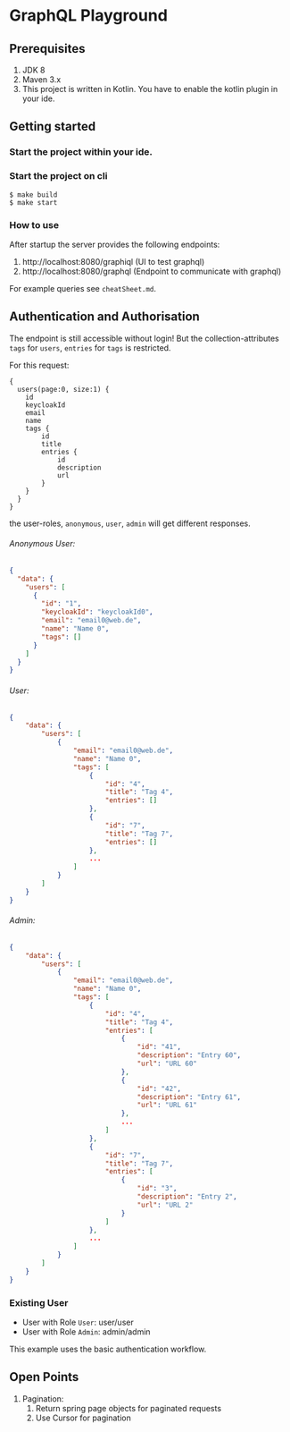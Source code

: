 # GraphQL Playground

## Prerequisites

1. JDK 8
2. Maven 3.x
3. This project is written in Kotlin. You have to enable the kotlin plugin in your ide.

## Getting started

###  Start the project within your ide.

### Start the project on cli

    $ make build
    $ make start
    
### How to use

After startup the server provides the following endpoints:

1.  http://localhost:8080/graphiql  (UI to test graphql)
2.  http://localhost:8080/graphql   (Endpoint to communicate with graphql)

For example queries see `cheatSheet.md`.

## Authentication and Authorisation

The endpoint is still accessible without login!
But the collection-attributes `tags` for `users`, `entries` for `tags` is restricted.

For this request:
```
{ 
  users(page:0, size:1) {
    id
    keycloakId
    email
    name
    tags {
        id
        title
        entries {
            id
            description
            url
        }
    }
  }
}
```
the user-roles, `anonymous`, `user`, `admin` will get different responses.

###### Anonymous User:
```json
{
  "data": {
    "users": [
      {
        "id": "1",
        "keycloakId": "keycloakId0",
        "email": "email0@web.de",
        "name": "Name 0",
        "tags": []
      }
    ]
  }
}
```
###### User:
````json
{
    "data": {
        "users": [
            {
                "email": "email0@web.de",
                "name": "Name 0",
                "tags": [
                    {
                        "id": "4",
                        "title": "Tag 4",
                        "entries": []
                    },
                    {
                        "id": "7",
                        "title": "Tag 7",
                        "entries": []
                    },
                    ...
                ]
            }
        ]
    }
}
````
###### Admin:
````json
{
    "data": {
        "users": [
            {
                "email": "email0@web.de",
                "name": "Name 0",
                "tags": [
                    {
                        "id": "4",
                        "title": "Tag 4",
                        "entries": [
                            {
                                "id": "41",
                                "description": "Entry 60",
                                "url": "URL 60"
                            },
                            {
                                "id": "42",
                                "description": "Entry 61",
                                "url": "URL 61"
                            },
                            ...
                        ]
                    },
                    {
                        "id": "7",
                        "title": "Tag 7",
                        "entries": [
                            {
                                "id": "3",
                                "description": "Entry 2",
                                "url": "URL 2"
                            }
                        ]
                    },
                    ...
                ]
            }
        ]
    }
}
````

### Existing User

- User with Role `User`: user/user
- User with Role `Admin`: admin/admin

This example uses the basic authentication workflow. 

## Open Points

1. Pagination:
    1. Return spring page objects for paginated requests
    2. Use Cursor for pagination